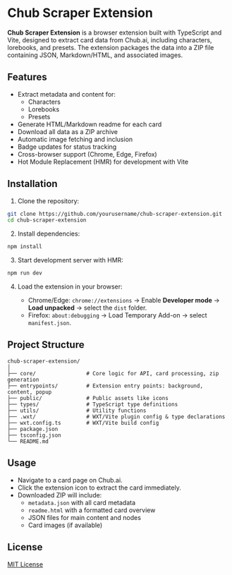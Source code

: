 # Chub Scraper Extension

**Chub Scraper Extension** is a browser extension built with TypeScript and Vite, designed to extract card data from Chub.ai, including characters, lorebooks, and presets. The extension packages the data into a ZIP file containing JSON, Markdown/HTML, and associated images.

## Features

- Extract metadata and content for:
  - Characters
  - Lorebooks
  - Presets
- Generate HTML/Markdown readme for each card
- Download all data as a ZIP archive
- Automatic image fetching and inclusion
- Badge updates for status tracking
- Cross-browser support (Chrome, Edge, Firefox)
- Hot Module Replacement (HMR) for development with Vite

## Installation

1. Clone the repository:

```bash
git clone https://github.com/yourusername/chub-scraper-extension.git
cd chub-scraper-extension
````

2. Install dependencies:

```bash
npm install
```

3. Start development server with HMR:

```bash
npm run dev
```

4. Load the extension in your browser:

   - Chrome/Edge: `chrome://extensions` → Enable **Developer mode** → **Load unpacked** → select the `dist` folder.
   - Firefox: `about:debugging` → Load Temporary Add-on → select `manifest.json`.

## Project Structure

```
chub-scraper-extension/
│
├── core/                # Core logic for API, card processing, zip generation
├── entrypoints/         # Extension entry points: background, content, popup
├── public/              # Public assets like icons
├── types/               # TypeScript type definitions
├── utils/               # Utility functions
├── .wxt/                # WXT/Vite plugin config & type declarations
├── wxt.config.ts        # WXT/Vite build config
├── package.json
├── tsconfig.json
└── README.md
```

## Usage

- Navigate to a card page on Chub.ai.
- Click the extension icon to extract the card immediately.
- Downloaded ZIP will include:
  - `metadata.json` with all card metadata
  - `readme.html` with a formatted card overview
  - JSON files for main content and nodes
  - Card images (if available)

## License

[MIT License](LICENSE)
